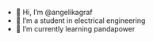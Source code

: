 - 👋 Hi, I’m @angelikagraf
- 👀 I’m a student in electrical engineering
- 🌱 I’m currently learning pandapower

<!---
angelikagraf/angelikagraf is a ✨ special ✨ repository because its `README.md` (this file) appears on your GitHub profile.
You can click the Preview link to take a look at your changes.
--->
